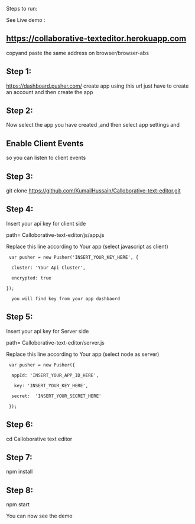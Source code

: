 Steps to run:

See Live demo :

  ## https://collaborative-texteditor.herokuapp.com
  
 copyand paste the same address on browser/browser-abs
 
  
  
## Step 1:
https://dashboard.pusher.com/ create app using this url  just have to create an account and then create the app

## Step 2: 
Now select the app you have created ,and then select app settings and
## Enable Client Events  
so you can listen to client events

## Step 3:

git clone https://github.com/KumailHussain/Calloborative-text-editor.git

## Step 4:

Insert your api key for client side

path= Calloborative-text-editor/js/app.js 

Replace this line according to Your app  (select javascript as client)

     var pusher = new Pusher('INSERT_YOUR_KEY_HERE', {
     
      cluster: 'Your Api Cluster',
      
      encrypted: true
      
    });
        
      you will find key from your app dashbaord 
      
## Step 5:

Insert your api key for Server side

path= Calloborative-text-editor/server.js

Replace this line according to Your app (select node as server)

     var pusher = new Pusher({

      appId: 'INSERT_YOUR_APP_ID_HERE',
  
       key: 'INSERT_YOUR_KEY_HERE',
  
      secret:  'INSERT_YOUR_SECRET_HERE' 
  
     });


## Step 6:

cd Calloborative text editor

## Step 7:

npm install
     
## Step 8:
npm start

You can now see the demo
